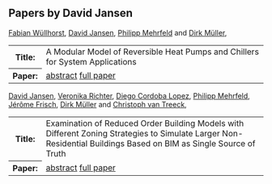 ## Papers by David Jansen
<table>
<a href="/proceedings/authors/FabianWullhorst">Fabian Wüllhorst</a>, <a href="/proceedings/authors/DavidJansen">David Jansen</a>, <a href="/proceedings/authors/PhilippMehrfeld">Philipp Mehrfeld</a> and <a href="/proceedings/authors/DirkMuller">Dirk Müller</a>, </td>
</tr>
<tr><th>Title:</th>
<td>A Modular Model of Reversible Heat Pumps and Chillers for System Applications</td>
</tr>
<tr><th>Paper:</th>
<td><a href="/abstracts/abstract_7B_1">abstract</a> <a href="/proceedings/papers/Modelica2021session7B_paper1.pdf">full paper</a></td>
</tr>
</table>

<table>
<a href="/proceedings/authors/DavidJansen">David Jansen</a>, <a href="/proceedings/authors/VeronikaRichter">Veronika Richter</a>, <a href="/proceedings/authors/DiegoCordobaLopez">Diego Cordoba Lopez</a>, <a href="/proceedings/authors/PhilippMehrfeld">Philipp Mehrfeld</a>, <a href="/proceedings/authors/JeromeFrisch">Jérôme Frisch</a>, <a href="/proceedings/authors/DirkMuller">Dirk Müller</a> and <a href="/proceedings/authors/ChristophvanTreeck">Christoph van Treeck</a>, </td>
</tr>
<tr><th>Title:</th>
<td>Examination of Reduced Order Building Models with Different Zoning Strategies to Simulate Larger Non-Residential Buildings Based on BIM as Single Source of Truth</td>
</tr>
<tr><th>Paper:</th>
<td><a href="/abstracts/abstract_8B_3">abstract</a> <a href="/proceedings/papers/Modelica2021session8B_paper3.pdf">full paper</a></td>
</tr>
</table>
